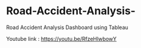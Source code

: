 # Road-Accident-Analysis-
Road Accident Analysis Dashboard using Tableau

Youtube link :
https://youtu.be/RfzeHlwbowY
